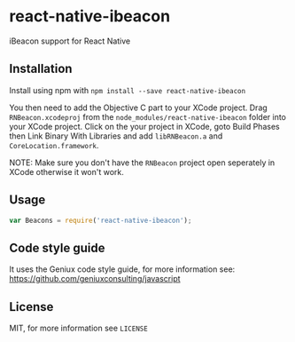 # react-native-ibeacon
iBeacon support for React Native

## Installation
Install using npm with `npm install --save react-native-ibeacon`

You then need to add the Objective C part to your XCode project. Drag `RNBeacon.xcodeproj` from the `node_modules/react-native-ibeacon` folder into your XCode project. Click on the your project in XCode, goto Build Phases then Link Binary With Libraries and add `libRNBeacon.a` and `CoreLocation.framework`.

NOTE: Make sure you don't have the `RNBeacon` project open seperately in XCode otherwise it won't work.

## Usage
```javascript
var Beacons = require('react-native-ibeacon');
```

## Code style guide
It uses the Geniux code style guide, for more information see: https://github.com/geniuxconsulting/javascript

## License
MIT, for more information see `LICENSE`
